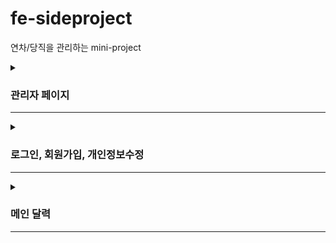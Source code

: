 # fe-sideproject

연차/당직을 관리하는 mini-project

<details>
  <summary><h3>관리자 페이지</h3>  <hr/></summary>

<div>

- 관리자 로그인

![관리자 로그인](https://user-images.githubusercontent.com/109419531/232280397-d029ec32-cbfe-4245-9eda-5481a7d4b7e6.gif)

- 메인페이지 - 직원들의 연차/당직을 승인 관리

![연차당직 승인](https://user-images.githubusercontent.com/109419531/232280402-c1052d77-066f-4a28-9fe2-1ca08fd1a2d5.gif)

- 비회원관리 페이지 - 가입 신청을 승인 / 거부

![비회원관리-가입승인](https://user-images.githubusercontent.com/109419531/232280429-06f68550-621c-47d0-af85-19c8f8d7ca4e.gif)

- 회원관리 페이지 - 관리자 권한 부여

![회원관리-관리자 권한 부여](https://user-images.githubusercontent.com/109419531/232280409-2354a5af-0c16-4ec5-ad51-8a01cb47b4a1.gif)

</div>
</details>

<details>
  <summary><h3>로그인, 회원가입, 개인정보수정</h3>  <hr/></summary>

<div>

- 로그인

![로그인](./src/assets/gif/로그인_시연.gif)

- 로그아웃

![로그아웃](./src/assets/gif/로그아웃_시연.gif)

- 개인정보수정

![개인정보수정](./src/assets/gif/개인정보수정_시연.gif)

</div>
</details>

<details>
  <summary><h3>메인 달력</h3>  <hr/></summary>

<div>

- 메인페이지 달력

![메인페이지 달력](./src/assets/gif/메인페이지_달력_시연.gif)

</div>
</details>
